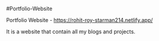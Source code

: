 #Portfolio-Website

Portfolio Website  - https://rohit-roy-starman214.netlify.app/

It is a website that contain all my blogs and projects.
